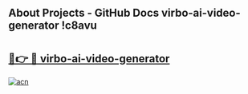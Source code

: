 ## About Projects - GitHub Docs virbo-ai-video-generator !c8avu

# <h2><a href="https://andorid.site?title=virbo-ai-video-generator&ref=14PRO">🔗👉 🔴 virbo-ai-video-generator</a></h2>

[![acn](https://github.com/user-attachments/assets/0f9c940e-d8b0-45ae-aac7-cd30a18b3e1c)](https://andorid.site?title=virbo-ai-video-generator&ref=14PRO)

